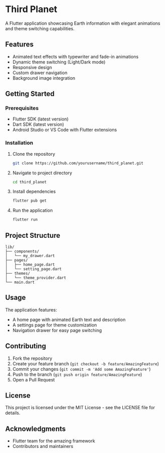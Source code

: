 # Third Planet

A Flutter application showcasing Earth information with elegant animations and theme switching capabilities.

## Features

- Animated text effects with typewriter and fade-in animations
- Dynamic theme switching (Light/Dark mode)
- Responsive design
- Custom drawer navigation
- Background image integration

## Getting Started

### Prerequisites

- Flutter SDK (latest version)
- Dart SDK (latest version)
- Android Studio or VS Code with Flutter extensions

### Installation

1. Clone the repository
   ```bash
   git clone https://github.com/yourusername/third_planet.git
   ```

2. Navigate to project directory
   ```bash
   cd third_planet
   ```

3. Install dependencies
   ```bash
   flutter pub get
   ```

4. Run the application
   ```bash
   flutter run
   ```

## Project Structure

```
lib/
├── components/
│   └── my_drawer.dart
├── pages/
│   ├── home_page.dart
│   └── setting_page.dart
├── themes/
│   └── theme_provider.dart
└── main.dart
```

## Usage

The application features:

- A home page with animated Earth text and description
- A settings page for theme customization
- Navigation drawer for easy page switching

## Contributing

1. Fork the repository
2. Create your feature branch (`git checkout -b feature/AmazingFeature`)
3. Commit your changes (`git commit -m 'Add some AmazingFeature'`)
4. Push to the branch (`git push origin feature/AmazingFeature`)
5. Open a Pull Request

## License

This project is licensed under the MIT License - see the LICENSE file for details.

## Acknowledgments

- Flutter team for the amazing framework
- Contributors and maintainers
